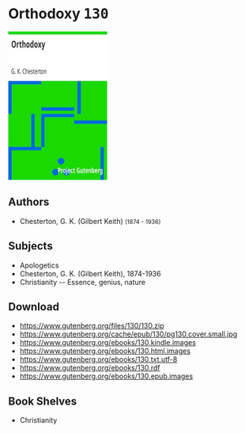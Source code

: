 # Orthodoxy <kbd>130</kbd>

![](./cover.medium.jpg "")

## Authors


 - Chesterton, G. K. (Gilbert Keith) <small>(1874 - 1936)</small>

## Subjects


 - Apologetics
 - Chesterton, G. K. (Gilbert Keith), 1874-1936
 - Christianity -- Essence, genius, nature

## Download


 - https://www.gutenberg.org/files/130/130.zip
 - https://www.gutenberg.org/cache/epub/130/pg130.cover.small.jpg
 - https://www.gutenberg.org/ebooks/130.kindle.images
 - https://www.gutenberg.org/ebooks/130.html.images
 - https://www.gutenberg.org/ebooks/130.txt.utf-8
 - https://www.gutenberg.org/ebooks/130.rdf
 - https://www.gutenberg.org/ebooks/130.epub.images

## Book Shelves


 - Christianity
